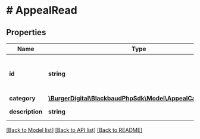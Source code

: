 # # AppealRead

## Properties

Name | Type | Description | Notes
------------ | ------------- | ------------- | -------------
**id** | **string** | The immutable system record ID of the appeal. | [optional]
**category** | [**\BurgerDigital\BlackbaudPhpSdk\Model\AppealCategoryRead**](AppealCategoryRead.md) |  | [optional]
**description** | **string** | The appeal description. | [optional]

[[Back to Model list]](../../README.md#models) [[Back to API list]](../../README.md#endpoints) [[Back to README]](../../README.md)

